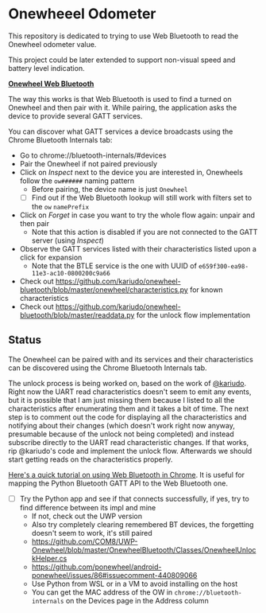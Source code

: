 # Onewheeel Odometer

This repository is dedicated to trying to use Web Bluetooth to read the Onewheel odometer value.

This project could be later extended to support non-visual speed and battery level indication.

[**Onewheel Web Bluetooth**](https://tomashubelbauer.github.io/onewheel-odometer/)

The way this works is that Web Bluetooth is used to find a turned on Onewheel and then pair with it.
While pairing, the application asks the device to provide several GATT services.

You can discover what GATT services a device broadcasts using the Chrome Bluetooth Internals tab:

- Go to chrome://bluetooth-internals/#devices
- Pair the Onewheel if not paired previously
- Click on *Inspect* next to the device you are interested in, Onewheels follow the `ow######` naming pattern
  - Before pairing, the device name is just `Onewheel`
  - [ ] Find out if the Web Bluetooth lookup will still work with filters set to the `ow` `namePrefix`
- Click on *Forget* in case you want to try the whole flow again: unpair and then pair
  - Note that this action is disabled if you are not connected to the GATT server (using *Inspect*)
- Observe the GATT services listed with their characteristics listed upon a click for expansion
  - Note that the BTLE service is the one with UUID of `e659f300-ea98-11e3-ac10-0800200c9a66`
- Check out https://github.com/kariudo/onewheel-bluetooth/blob/master/onewheel/characteristics.py for known characteristics
- Check out https://github.com/kariudo/onewheel-bluetooth/blob/master/readdata.py for the unlock flow implementation

## Status

The Onewheel can be paired with and its services and their characteristics can be discovered using the
Chrome Bluetooth Internals tab.

The unlock process is being worked on, based on the work of [@kariudo](https://github.com/kariudo/onewheel-bluetooth).
Right now the UART read characteristics doesn't seem to emit any events, but it is possible that I am just missing
them because I listed to all the characteristics after enumerating them and it takes a bit of time.
The next step is to comment out the code for displaying all the characteristics and notifying about their changes
(which doesn't work right now anyway, presumable because of the unlock not being completed) and instead subscribe
directly to the UART read characteristic changes. If that works, rip @kariudo's code and implement the unlock flow.
Afterwards we should start getting reads on the characteristics properly.

[Here's a quick tutorial on using Web Bluetooth in Chrome](https://developers.google.com/web/updates/2015/07/interact-with-ble-devices-on-the-web). It is useful for mapping the Python Bluetooth GATT API to the Web Bluetooth one.

- [ ] Try the Python app and see if that connects successfully, if yes, try to find difference between its impl and mine
  - If not, check out the UWP version
  - Also try completely clearing remembered BT devices, the forgetting doesn't seem to work, it's still paired
  - https://github.com/COM8/UWP-Onewheel/blob/master/OnewheelBluetooth/Classes/OnewheelUnlockHelper.cs
  - https://github.com/ponewheel/android-ponewheel/issues/86#issuecomment-440809066
  - Use Python from WSL or in a VM to avoid installing on the host
  - You can get the MAC address of the OW in `chrome://bluetooth-internals` on the Devices page in the Address column
